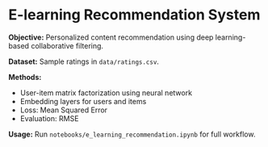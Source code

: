 # E-learning Recommendation System

**Objective:** Personalized content recommendation using deep learning-based collaborative filtering.

**Dataset:** Sample ratings in `data/ratings.csv`.

**Methods:**
- User-item matrix factorization using neural network
- Embedding layers for users and items
- Loss: Mean Squared Error
- Evaluation: RMSE

**Usage:** Run `notebooks/e_learning_recommendation.ipynb` for full workflow.
